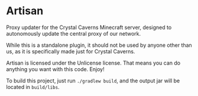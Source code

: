 # Artisan

Proxy updater for the Crystal Caverns Minecraft server, designed to autonomously update the central proxy of our network.

While this is a standalone plugin, it should not be used by anyone other than us, as it is specifically made just for Crystal Caverns.

Artisan is licensed under the Unlicense license. That means you can do anything you want with this code. Enjoy!

To build this project, just run `./gradlew build`, and the output jar will be located in `build/libs`.